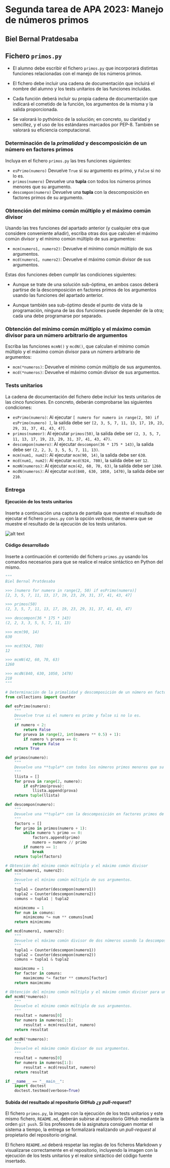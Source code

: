 # Segunda tarea de APA 2023: Manejo de números primos

## Biel Bernal Pratdesaba

## Fichero `primos.py`

- El alumno debe escribir el fichero `primos.py` que incorporará distintas funciones relacionadas con el manejo
  de los números primos.

- El fichero debe incluir una cadena de documentación que incluirá el nombre del alumno y los tests unitarios
  de las funciones incluidas.

- Cada función deberá incluir su propia cadena de documentación que indicará el cometido de la función, los
  argumentos de la misma y la salida proporcionada.

- Se valorará lo pythónico de la solución; en concreto, su claridad y sencillez, y el uso de los estándares marcados
  por PEP-8. También se valorará su eficiencia computacional.

### Determinación de la *primalidad* y descomposición de un número en factores primos

Incluya en el fichero `primos.py` las tres funciones siguientes:

- `esPrimo(numero)`   Devuelve `True` si su argumento es primo, y `False` si no lo es.
- `primos(numero)`    Devuelve una **tupla** con todos los números primos menores que su argumento.
- `descompon(numero)` Devuelve una **tupla** con la descomposición en factores primos de su argumento.

### Obtención del mínimo común múltiplo y el máximo común divisor

Usando las tres funciones del apartado anterior (y cualquier otra que considere conveniente añadir), escriba otras
dos que calculen el máximo común divisor y el mínimo común múltiplo de sus argumentos:

- `mcm(numero1, numero2)`:  Devuelve el mínimo común múltiplo de sus argumentos.
- `mcd(numero1, numero2)`:  Devuelve el máximo común divisor de sus argumentos.

Estas dos funciones deben cumplir las condiciones siguientes:

- Aunque se trate de una solución sub-óptima, en ambos casos deberá partirse de la descomposición en factores
  primos de los argumentos usando las funciones del apartado anterior.

- Aunque también sea sub-óptimo desde el punto de vista de la programación, ninguna de las dos funciones puede
  depender de la otra; cada una debe programarse por separado.

### Obtención del mínimo común múltiplo y el máximo común divisor para un número arbitrario de argumentos

Escriba las funciones `mcmN()` y `mcdN()`, que calculan el mínimo común múltiplo y el máximo común divisor para un
número arbitrario de argumentos:

- `mcm(*numeros)`:  Devuelve el mínimo común múltiplo de sus argumentos.
- `mcd(*numeros)`:  Devuelve el máximo común divisor de sus argumentos.

### Tests unitarios

La cadena de documentación del fichero debe incluir los tests unitarios de las cinco funciones. En concreto, deberán
comprobarse las siguientes condiciones:

- `esPrimo(numero)`:  Al ejecutar `[ numero for numero in range(2, 50) if esPrimo(numero) ]`, la salida debe ser
                      `[2, 3, 5, 7, 11, 13, 17, 19, 23, 29, 31, 37, 41, 43, 47]`.
- `primos(numeor)`: Al ejecutar `primos(50)`, la salida debe ser `(2, 3, 5, 7, 11, 13, 17, 19, 23, 29, 31, 37, 41, 43, 47)`.
- `descompon(numero)`: Al ejecutar `descompon(36 * 175 * 143)`, la salida debe ser `(2, 2, 3, 3, 5, 5, 7, 11, 13)`.
- `mcm(num1, num2)`: Al ejecutar `mcm(90, 14)`, la salida debe ser `630`.
- `mcd(num1, num2)`: Al ejecutar `mcd(924, 780)`, la salida debe ser `12`.
- `mcmN(numeros)`: Al ejecutar `mcm(42, 60, 70, 63)`, la salida debe ser `1260`.
- `mcdN(numeros)`: Al ejecutar `mcd(840, 630, 1050, 1470)`, la salida debe ser `210`.

### Entrega

#### Ejecución de los tests unitarios

Inserte a continuación una captura de pantalla que muestre el resultado de ejecutar el fichero `primos.py` con la opción
*verbosa*, de manera que se muestre el resultado de la ejecución de los tests unitarios.

![alt text](image.png)

#### Código desarrollado

Inserte a continuación el contenido del fichero `primos.py` usando los comandos necesarios para que se realice el
realce sintáctico en Python del mismo.

```python
"""
Biel Bernal Pratdesaba

>>> [numero for numero in range(2, 50) if esPrimo(numero)]
[2, 3, 5, 7, 11, 13, 17, 19, 23, 29, 31, 37, 41, 43, 47]

>>> primos(50)
(2, 3, 5, 7, 11, 13, 17, 19, 23, 29, 31, 37, 41, 43, 47)

>>> descompon(36 * 175 * 143)
(2, 2, 3, 3, 5, 5, 7, 11, 13)

>>> mcm(90, 14)
630

>>> mcd(924, 780)
12

>>> mcmN(42, 60, 70, 63)
1260

>>> mcdN(840, 630, 1050, 1470)
210
""" 

# Determinación de la primalidad y descomposición de un número en factores primos
from collections import Counter

def esPrimo(numero):
    """
    Devuelve true si el numero es primo y false si no lo es.
    """
    if numero < 2:
        return False
    for prueva in range(2, int(numero ** 0.5) + 1):
        if numero % prueva == 0:
            return False
    return True

def primos(numero):
    """
    Devuelve una **tupla** con todos los números primos menores que su argumento.
    """
    llista = []
    for prova in range(2, numero):
        if esPrimo(prova):
            llista.append(prova)
    return tuple(llista) 

def descompon(numero):
    """
    Devuelve una **tupla** con la descomposición en factores primos de su argumento.
    """
    factors = []
    for primo in primos(numero + 1):
        while numero % primo == 0:
            factors.append(primo)
            numero = numero // primo
        if numero == 1:
            break
    return tuple(factors)

# Obtención del mínimo común múltiplo y el máximo común divisor
def mcm(numero1, numero2):
    """
    Devuelve el mínimo común múltiplo de sus argumentos.
    """
    tupla1 = Counter(descompon(numero1))
    tupla2 = Counter(descompon(numero2))
    comuns = tupla1 | tupla2

    minimcomu = 1
    for num in comuns:
        minimcomu *= num ** comuns[num]
    return minimcomu

def mcd(numero1, numero2):
    """
    Devuelve el máximo común divisor de dos números usando la descomposición en factores primos.
    """
    tupla1 = Counter(descompon(numero1))
    tupla2 = Counter(descompon(numero2))
    comuns = tupla1 & tupla2

    maximcomu = 1
    for factor in comuns:
        maximcomu *= factor ** comuns[factor]
    return maximcomu

# Obtención del mínimo común múltiplo y el máximo común divisor para un número arbitrario de argumentos
def mcmN(*numeros):
    """
    Devuelve el mínimo común múltiplo de sus argumentos.
    """
    resultat = numeros[0]
    for numero in numeros[1:]:
        resultat = mcm(resultat, numero)
    return resultat
        
def mcdN(*numeros):
    """
    Devuelve el máximo común divisor de sus argumentos.
    """
    resultat = numeros[0]
    for numero in numeros[1:]:
        resultat = mcd(resultat, numero)
    return resultat

if __name__ == "__main__":
    import doctest
    doctest.testmod(verbose=True)
```

#### Subida del resultado al repositorio GitHub ¿y *pull-request*?

El fichero `primos.py`, la imagen con la ejecución de los tests unitarios y este mismo fichero, `README.md`, deberán
subirse al repositorio GitHub mediante la orden `git push`. Si los profesores de la asignatura consiguen montar el
sistema a tiempo, la entrega se formalizará realizando un *pull-request* al propietario del repositorio original.

El fichero `README.md` deberá respetar las reglas de los ficheros Markdown y visualizarse correctamente en el repositorio,
incluyendo la imagen con la ejecución de los tests unitarios y el realce sintáctico del código fuente insertado.
